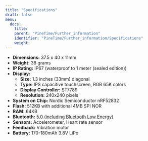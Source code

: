 ```yaml
---
title: "Specifications"
draft: false
menu:
  docs:
    title:
    parent: "PineTime/Further_information"
    identifier: "PineTime/Further_information/Specifications"
    weight: 
---
```


* **Dimensions:** 37.5 x 40 x 11mm
* **Weight:** 38 grams
* **IP Rating:** IP67 (waterproof to 1 meter (sealed edition))
* **Display:**
  * **Size:** 1.3 inches (33mm) diagonal
  * **Type:** IPS capacitive touchscreen, RGB 65K colors
  * **Display Controller:** ST7789
  * **Resolution:** 240x240 pixels
* **System on Chip:** Nordic Semiconductor nRF52832
* **Flash:** 512KB with additional 4MB SPI NOR
* **RAM:** 64KB
* **Bluetooth:** [5.0 (including Bluetooth Low Energy)](/documentation/PineTime/Software/Bluetooth)
* **Sensors:** Accelerometer, Heart rate sensor
* **Feedback:** Vibration motor
* **Battery:** 170-180mAh 3.8V LiPo
